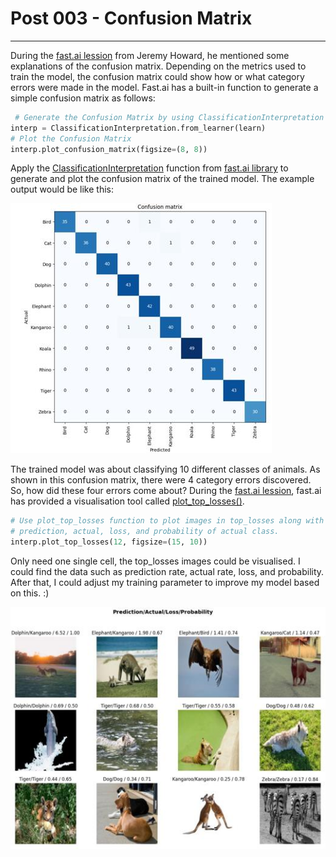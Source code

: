 # Post 003 - Confusion Matrix

---

During the [fast.ai lession](https://course.fast.ai/Lessons/lesson2.html) from Jeremy Howard, he mentioned some explanations of the confusion matrix. Depending on the metrics used to train the model, the confusion matrix could show how or what category errors were made in the model. Fast.ai has a built-in function to generate a simple confusion matrix as follows:

```python
 # Generate the Confusion Matrix by using ClassificationInterpretation function
interp = ClassificationInterpretation.from_learner(learn)
# Plot the Confusion Matrix
interp.plot_confusion_matrix(figsize=(8, 8))
```

Apply the [ClassificationInterpretation](https://docs.fast.ai/interpret.html) function from [fast.ai library](https://docs.fast.ai/interpret.html) to generate and plot the confusion matrix of the trained model. The example output would be like this:

<img src="/images/confusion_matrix_example.jpg" alt="confusion_matrix_example">

The trained model was about classifying 10 different classes of animals. As shown in this confusion matrix, there were 4 category errors discovered. So, how did these four errors come about? During the [fast.ai lession](https://course.fast.ai/Lessons/lesson2.html), fast.ai has provided a visualisation tool called [plot_top_losses()](https://fastai1.fast.ai/vision.learner.html#_cl_int_plot_top_losses).

```python
# Use plot_top_losses function to plot images in top_losses along with their
# prediction, actual, loss, and probability of actual class.
interp.plot_top_losses(12, figsize=(15, 10))
```

Only need one single cell, the top_losses images could be visualised. I could find the data such as prediction rate, actual rate, loss, and probability. After that, I could adjust my training parameter to improve my model based on this. :)

<img src="/images/top_losses_image.jpg" alt="top_losses_image">